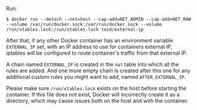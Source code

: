Run:

```
$ docker run --detach --net=host --cap-add=NET_ADMIN --cap-add=NET_RAW --volume /var/run/docker.sock:/var/run/docker.sock --volume /run/xtables.lock:/run/xtables.lock tozd/external-ip
```

After that, if any other Docker container has an environment variable `EXTERNAL_IP` set, with an IP address to use for
containers external IP, iptables will be configured to route container's traffic from that external IP.

A chain named `EXTERNAL_IP` is created in the `nat` table into which all the rules are added.
And one more empty chain is created after this one for any additional custom rules you might want
to add, named `AFTER_EXTERNAL_IP`.

Please make sure `/run/xtables.lock` exists on the host before starting the container.
If this file does not exist, Docker will incorrectly create it as a directory, which may cause issues both on the host and with the container.
